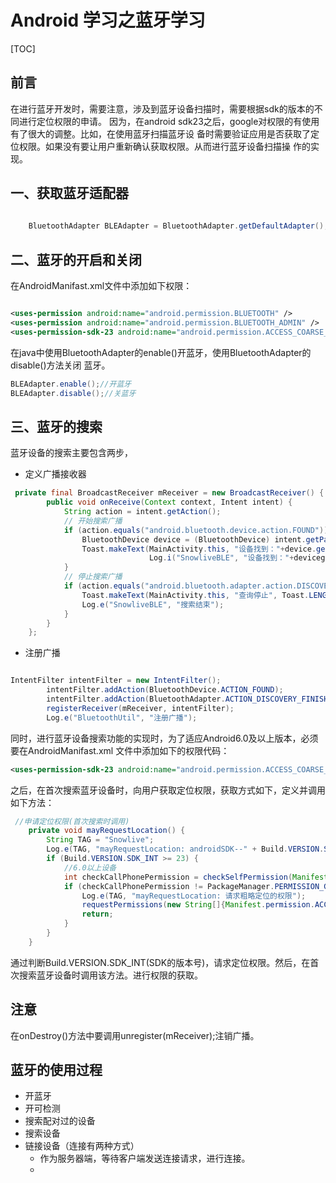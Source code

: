 # Android 学习之蓝牙学习

[TOC]

## 前言

在进行蓝牙开发时，需要注意，涉及到蓝牙设备扫描时，需要根据sdk的版本的不同进行定位权限的申请。
因为，在android sdk23之后，google对权限的有使用有了很大的调整。比如，在使用蓝牙扫描蓝牙设
备时需要验证应用是否获取了定位权限。如果没有要让用户重新确认获取权限。从而进行蓝牙设备扫描操
作的实现。

## 一、获取蓝牙适配器

```java
    
    BluetoothAdapter BLEAdapter = BluetoothAdapter.getDefaultAdapter();

```


## 二、蓝牙的开启和关闭

在AndroidManifast.xml文件中添加如下权限：

```xml

<uses-permission android:name="android.permission.BLUETOOTH" />
<uses-permission android:name="android.permission.BLUETOOTH_ADMIN" />
<uses-permission-sdk-23 android:name="android.permission.ACCESS_COARSE_LOCATION"/>

```
在java中使用BluetoothAdapter的enable()开蓝牙，使用BluetoothAdapter的disable()方法关闭
蓝牙。
```java
BLEAdapter.enable();//开蓝牙
BLEAdapter.disable();//关蓝牙
```

## 三、蓝牙的搜索

蓝牙设备的搜索主要包含两步，
 - 定义广播接收器

```java
 private final BroadcastReceiver mReceiver = new BroadcastReceiver() {
        public void onReceive(Context context, Intent intent) {
            String action = intent.getAction();
            // 开始搜索广播
            if (action.equals("android.bluetooth.device.action.FOUND")) {
                BluetoothDevice device = (BluetoothDevice) intent.getParcelableExtra("android.bluetooth.device.extra.DEVICE");
                Toast.makeText(MainActivity.this, "设备找到："+device.getName, Toast.LENGTH_SHORT).show();
                               Log.i("SnowliveBLE", "设备找到："+devicegetName);
            }
            // 停止搜索广播
            if (action.equals("android.bluetooth.adapter.action.DISCOVERY_FINISHED")) {
                Toast.makeText(MainActivity.this, "查询停止", Toast.LENGTH_SHORT).show();
                Log.e("SnowliveBLE", "搜索结束");
            }
        }
    };
```
 
 - 注册广播
 
 ```java
 
 IntentFilter intentFilter = new IntentFilter();
         intentFilter.addAction(BluetoothDevice.ACTION_FOUND);
         intentFilter.addAction(BluetoothAdapter.ACTION_DISCOVERY_FINISHED);
         registerReceiver(mReceiver, intentFilter);
         Log.e("BluetoothUtil", "注册广播");
 
 ```


同时，进行蓝牙设备搜索功能的实现时，为了适应Android6.0及以上版本，必须要在AndroidManifast.xml
文件中添加如下的权限代码：

```xml
<uses-permission-sdk-23 android:name="android.permission.ACCESS_COARSE_LOCATION"/>
```

之后，在首次搜索蓝牙设备时，向用户获取定位权限，获取方式如下，定义并调用如下方法：
```java
 //申请定位权限(首次搜索时调用)
    private void mayRequestLocation() {
        String TAG = "Snowlive";
        Log.e(TAG, "mayRequestLocation: androidSDK--" + Build.VERSION.SDK_INT);
        if (Build.VERSION.SDK_INT >= 23) {
            //6.0以上设备
            int checkCallPhonePermission = checkSelfPermission(Manifest.permission.ACCESS_COARSE_LOCATION);
            if (checkCallPhonePermission != PackageManager.PERMISSION_GRANTED) {
                Log.e(TAG, "mayRequestLocation: 请求粗略定位的权限");
                requestPermissions(new String[]{Manifest.permission.ACCESS_COARSE_LOCATION}, REQUEST_PERMISSION_LOCATION);
                return;
            }
        }
    }
```
通过判断Build.VERSION.SDK_INT(SDK的版本号)，请求定位权限。然后，在首次搜索蓝牙设备时调用该方法。进行权限的获取。





## 注意

在onDestroy()方法中要调用unregister(mReceiver);注销广播。


## 蓝牙的使用过程
 - 开蓝牙
 - 开可检测
 - 搜索配对过的设备
 - 搜索设备
 - 链接设备（连接有两种方式）
   - 作为服务器端，等待客户端发送连接请求，进行连接。
   - 
 
 






























